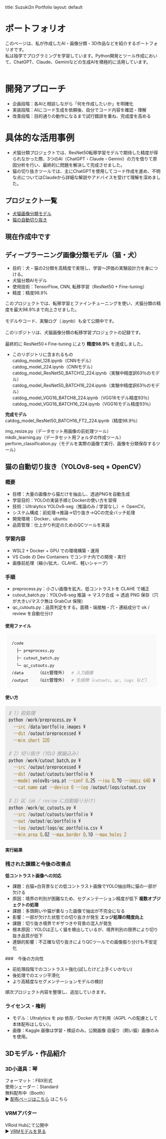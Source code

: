 title: Suzuki2n Portfolio
layout: default

# ポートフォリオ
このページは、私が作成したAI・画像分類・3D作品などを紹介するポートフォリオです。<br>
私は独学でプログラミングを学習しています。Python開発とツール作成において、ChatGPT、Claude、Geminiなどの生成AIを積極的に活用しています。<br><br>

# 開発アプローチ
- 企画段階：各AIと相談しながら「何を作成したいか」を明確化
- 実装段階：AIにコード生成を依頼後、自分でコード内容を確認・理解
- 改善段階：目的通りの動作になるまで試行錯誤を重ね、完成度を高める

# 具体的な活用事例
- 犬猫分類プロジェクトでは、ResNet50転移学習モデルで期待した精度が得られなかった際、3つのAI（ChatGPT・Claude・Gemini）の力を借りて原因分析を行い、最終的に問題を解決して完成させました。
- 猫の切り抜きツールでは、主にChatGPTを使用してコード作成を進め、不明な点についてはClaudeから詳細な解説やアドバイスを受けて理解を深めました。

## プロジェクト一覧
- [犬猫画像分類モデル](https://github.com/suzuki2n/catdog288/tree/main)
- [猫の自動切り抜き](https://github.com/suzuki2n/YOLO_cats.git)

## 現在作成中です

## ディープラーニング画像分類モデル（猫・犬）
- 目的：犬・猫の2分類を高精度で実現し、学習～評価の実験設計力を身につける。
- 犬猫分類AIモデル  
- 使用技術：TensorFlow, CNN, 転移学習（ResNet50 + Fine-tuning）  
- 精度：精度98.9%

このプロジェクトでは、転移学習とファインチューニングを使い、犬猫分類の精度を最大98.9%まで向上させました。<br>  
モデルやコード、実験ログ（.ipynb）も全て公開中です。<br>  
このリポジトリは、犬猫画像分類の転移学習プロジェクトの記録です。<br>  
最終的に ResNet50＋Fine-tuning により **精度98.9%** を達成しました。<br>

- このリポジトリに含まれるもの  
catdog_model_128.ipynb（CNNモデル）<br>
catdog_model_224.ipynb（CNNモデル）<br>
catdog_model_ResNet50_BATCH12_224.ipynb（実験中精度訳63％のモデル）<br>
catdog_model_ResNet50_BATCH16_224.ipynb（実験中精度訳63％のモデル）<br>
catdog_model_VGG16_BATCH8_224.ipynb（VGG16モデル精度93％）<br>
catdog_model_VGG16_BATCH16_224.ipynb（VGG16モデル精度93％）<br>

**完成モデル**  
catdog_model_ResNet50_BATCH16_FT2_224.ipynb（精度98.9％）<br>

img_resize.py（データセット用画像の前処理ツール）<br>
mkdir_learning.py（データセット用フォルダの作成ツール）<br>
perform_classification.py（モデルを実際の画像で実行、画像を分類保存するツール）<br>


## 猫の自動切り抜き（YOLOv8-seq + OpenCV）
### 概要
- 目標：大量の画像から猫だけを抽出し、透過PNGを自動生成
- 学習目的：YOLOの実装手順とDockerの使い方を習得
- 技術：Ultralytics YOLOv8-seg（推論のみ / 学習なし）＋ OpenCV。
- システム構成：前処理→推論→切り抜き→QCの完全バッチ処理
- 開発環境：Docker、ubuntu
- 品質管理：仕上がり判定のためのQCツールを実装

### 学習内容
- WSL2 + Docker + GPU での環境構築・運用
- VS Code の Dev Containers でコンテナ内での開発・実行
- 画像前処理（縮小/拡大、CLAHE、軽いシャープ）

### 手順
- preprocess.py：小さい画像を拡大、低コントラストを CLAHE で補正
- cutout_batch.py：YOLOv8-seg 推論 → マスク合成 → 透過 PNG 保存（穴が大きい/マスク無は GrabCut 保険）
- qc_cutouts.py：品質判定をする。面積・端接触・穴・連結成分で ok / review を自動仕分け

#### 使用ファイル
![使用ファイル](image.png)
#### 使い方
![使い方](image-6.png)
#### 実行結果


### 残された課題と今後の改善点
**低コントラスト画像への対応**
- 課題：白猫×白背景などの低コントラスト画像でYOLO抽出時に猫の一部が欠ける
- 原因：境界の判別が困難なため、セグメンテーション精度が低下
**複数オブジェクトの処理**
- 課題：多頭飼いや猫が重なった画像で抽出が不完全になる
- 影響：一部が欠けた状態での切り抜きが発生
**エッジ処理の精度向上**
- 課題：切り抜き境界でギザつきや背景の混入が発生
- 根本原因：YOLOは正しく猫を検出しているが、境界判別の限界により切り抜き品質が低下
- 連鎖的影響：不正確な切り抜きによりQCツールでの画像振り分けも不安定化

###　今後の方向性
- 前処理段階でのコントラスト強化(試したけど上手くいかない)
- 後処理でのエッジ平滑化
- より高精度なセグメンテーションモデルの検討

順次プロジェクト内容を整理し、追加していきます。<br>

### ライセンス・権利
- モデル：Ultralytics を pip 依存／Docker 内で利用（AGPL への配慮として本体配布はしない）。
- 画像：Kaggle 画像は学習・検証のみ。公開画像 自撮り（飼い猫）画像のみを使用。

## 3Dモデル・作品紹介
### 3D小道具：琴<br>
フォーマット：FBX形式<br>
使用シェーダー：Standard<br>
無料配布中（Booth）<br>
▶ [配布ページはこちら](https://suzuki2n.booth.pm/items/3971677)
はこちら<br>

### VRMアバター<br>
VRoid Hubにて公開中<br>
▶ [VRMモデルを見る](https://hub.vroid.com/characters/6889964990498381032/models/4232243861661725226)
<br>

